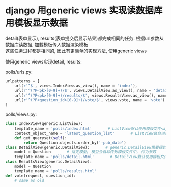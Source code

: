 # django 用generic views 实现读数据库 用模板显示数据

detail(表单显示), results(表单提交后显示结果)都完成相同的任务: 根据url参数从数据库读数据, 加载模板传入数据渲染模板  
这些任务过程都是相同的, 因此有更简单的实现方法, 使用generic views

使用generic views实现detail, results:

polls/urls.py:
```Python
urlpatterns = [
    url(r'^$', views.IndexView.as_view(), name = 'index'),
    url(r'^(?P<pk>[0-9]+)/$', views.DetailView.as_view(), name = 'detail'),
    url(r'^(?P<pk>[0-9]+)/results/$', views.ResultsView.as_view(), name = 'results'),
    url(r'^(?P<question_id>[0-9]+)/vote/$', views.vote, name = 'vote')
]
```

polls/views.py:
```Python
class IndexView(generic.ListView):
    template_name = 'polls/index.html'       # ListView默认使用模板文件<app name>/<model name>_list.html
    context_object_name = 'latest_question_list'       # ListView会自动把'question_list'作为参数名传入模板中, 这里指定自己的变量名
    def get_queryset(self):
        return Question.objects.order_by('-pub_date')
class DetailView(generic.DetailView):       # generic.DetailView需要得到primary key, 且需放在'pk'变量中; 因此在url配置中把主键变量名改为pk
    model = Question       # 指定模型; 模型会自动传到模板文件中, 作为参数
    template_name = 'polls/detail.html'       # DetailView默认使用模板文件<app name>/<model name>_detail.html
class ResultsView(generic.DetailView):
    model = Question
    template_name = 'polls/results.html'
def vote(request, question_id):
    # same as old
```

